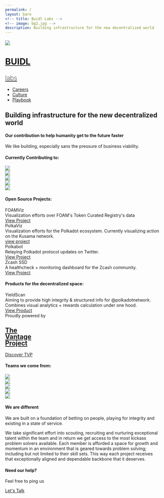 ```yaml
---
permalink: /
layout: bare
<!-- title: Buidl Labs -->
<!-- image: bg2.jpg -->
description: Building infrastructure for the new decentralized world
---
```

<div class=" b-ws-top-p">
	<div class="grid-container">
		<div class="grid-x">
			<div class="large-3 large-offset-3 medium-4 medium-offset-2 small-8 small-offset-2 cell s-ws-top">
				<div class="grid-x grid-padding-x">
					<div class="small-3 cell np">
						<a href="{{site.url}}">
							<img src="{{site.url}}/assets/img/logo.png" style="margin-top:0.25em">
						</a>
					</div>
					<div class="small-9 shrink cell xs-ws-top">
						<a href="{{site.url}}" class="">
							<h1 class="sans2 bkc nm" style="line-height:1;">BUIDL</h1>
							<h2 class="sans bkc" style="line-height:1; font-weight: 200;">labs</h2>
						</a>
					</div>
					<!-- <h1 class="sans2 bkc f-3x s-ws-bottom" style="line-height:1;">BUIDL Labs <span class="blinking-cursor">|</span></h1> -->
				</div>
			</div>
			<div class="small-12 medium-6 cell s-ws-top xs-ws-top-p">
				<ul class="menu align-right hover">
	      	<li><a href="{{site.url}}/careers" class="dbc">Careers</a></li>
	      	<li><a href="{{site.url}}/culture" class="dbc">Culture</a></li>
	      	<li><a href="https://www.thevantageproject.com/playbook/" class="dbc">Playbook</a></li>
	      </ul>
	    </div>
	  </div>
	</div>
	<div class="grid-container">
		<div class="grid-x">
			<div class="small-12 medium-10 large-8 large-offset-3 medium-offset-2 cell b-ws-top">
				<h2 class="">Building infrastructure for the new decentralized world</h2>
				<!-- <div class="f-1-25x">With</div> -->
				<h4 class="bc ">Our contribution to help humanity get to the future faster</h4>
			</div>
		</div>
		<div class="grid-x">
			<div class="small-12 medium-10 medium-offset-2 large-8 large-offset-3 cell m-ws-top m-ws-bottom">
				<p class="bkc nm f-1-25x">We like building, especially sans the pressure of business viability.</p>
			</div>
		</div>
	</div>
</div>
<div class="wbg">
	<div class="grid-container">
		<div class="grid-x align-center">
			<div class="small-12 large-6 medium-8 medium-centered cell m-ws-top">
				<h4 class="dbc bold">Currently Contributing to:</h4>
			</div>
		</div>
		<div class="grid-x align-center">
			<div class="small-12 large-centered large-8 medium-10 cell cell m-ws-bottom">
				<div class="grid-x small-up-5 medium-up-5 large-up-5">
					<div class="cell cell-block text-center">
						<img src="{{site.url}}/assets/img/logo/eth.png" class=" img-p s-ws-top">
					</div>
					<div class="cell cell-block">
						<img src="{{site.url}}/assets/img/logo/polka.svg" class="b-ws-top ">
					</div>
					<div class="cell cell-block text-center">
						<img src="{{site.url}}/assets/img/logo/foam.png" class="img-h m-ws-top ">
					</div>
					<div class="cell cell-block">
						<img src="{{site.url}}/assets/img/logo/zcash.png" class="m-ws-top ">
					</div>
					<div class="cell cell-block text-center">
						<img src="{{site.url}}/assets/img/logo/tezos.jpg" class="img-h m-ws-top ">
					</div>
				</div>
			</div>
		</div>
	</div>
</div>
<!-- <div class="wbg">
	<div class="grid-container">
		<div class="grid-x">
			<div class="large-1 large-offset-2 cell s-ws-top hide-for-small-only hide-for-medium-only">
				<img src="{{site.url}}/assets/img/lab.gif" style="padding: 0 0.5em;">
			</div>
			<div class="small-12 medium-10 medium-offset-1 large-offset-0 large-6 end cell b-ws-top b-ws-bottom">
				<p class="bc nm">We also keep hacking together cool shit, for the kicks</p>
				<p class="nm dbc bold f-1-25x">The latest from our lab:</p>
			</div>
		</div>
	</div>
</div> -->
<div class="b1bg">
	<div class="grid-container">
		<div class="grid-x align-center">
			<div class="small-12 large-6 medium-8 medium-centered cell m-ws-top">
				<h4 class="dbc bold">Open Source Projects:</h4>
			</div>
		</div>
		<div class="grid-x align-center">
			<div class="small-12 large-8 medium-10 medium-centered cell s-ws-top">
				<div class="grid-x grid-padding-x">
					<div class="medium-3 small-12 cell m-ws-bottom">
						<!-- <img src="{{site.url}}/assets/img/leaf.png" class="xs-ws-bottom"> -->
						<div class="bkc bold">FOAMViz</div>
						<div class="s">Visualization efforts over FOAM's Token Curated Registry's data</div>
						<a class="ibtn s2" href="https://foamviz.surge.sh/" target="_blank">View Project</a>
					</div>
					<div class="medium-3 small-12 cell m-ws-bottom">
						<!-- <img src="{{site.url}}/assets/img/link.png" class="xs-ws-bottom"> -->
						<div class="bkc bold">PolkaViz</div>
						<div class="s">Visualization efforts for the Polkadot ecosystem. Currently visualizing action on the Kusama network.</div>
						<a href="https://polkavizproject.surge.sh/" target="_blank" class="ibtn s2">view project</a>
					</div>
					<div class="medium-3 small-12 cell m-ws-bottom">
						<!-- <img src="{{site.url}}/assets/img/reload.png" class="xs-ws-bottom"> -->
						<div class="bkc bold">Polkabot</div>
						<div class="s">Relaying Polkadot protocol updates on Twitter.</div>
						<a class="ibtn s2" href="https://twitter.com/Polkabot5" target="_blank">View Project</a>
					</div>
					<div class="medium-3 small-12 cell m-ws-bottom">
						<!-- <img src="{{site.url}}/assets/img/learning.png" class="xs-ws-bottom"> -->
						<div class="bkc bold">Zcash SSD</div>
						<div class="s">A healthcheck + monitoring dashboard for the Zcash community.</div>
						<a class="ibtn s2" href="https://www.zcashservicestatus.info/" target="_blank">View Project</a>
					</div>
				</div>
			</div>
		</div>
	</div>
</div>
<div class="wbg">
	<div class="grid-container">
		<div class="grid-x align-center">
			<div class="small-12 large-6 medium-8 medium-centered cell m-ws-top">
				<h4 class="dbc bold">Products for the decentralized space:</h4>
			</div>
		</div>
		<div class="grid-x align-center">
			<div class="small-12 large-8 medium-8 medium-centered cell s-ws-top">
				<div class="grid-x grid-padding-x">
					<div class="medium-6 small-12 cell m-ws-bottom">
						<!-- <img src="{{site.url}}/assets/img/reload.png" class="xs-ws-bottom"> -->
						<div class="bkc bold">YieldScan</div>
						<div class="s">Aiming to provide high integrity & structured info for @polkadotnetwork. Combines visual analytics + rewards calculation under one hood.</div>
						<a class="ibtn s2" href="https://polkanalytics.com/#/dashboard" target="_blank">View Product</a>
					</div>
				</div>
			</div>
		</div>
	</div>
</div>
<!-- <div class="wbg">
	<div class="grid-x">
		<div class="small-12 medium-10 medium-centered large-6 cell m-ws-top s-ws-bottom">
			<h5 class="bkc dbc bold">Technologies we work on</h5>
		</div>
	</div>
	<div class="grid-x">
		<div class="small-12 large-10 large-centered cell">
			<div class="callout3">
				<div class="grid-x">
					<div class="small-12 medium-4 cell xs-ws-top">
						<h6>Blockchain Platforms</h6>
						<div class="grid-x">
							<div class="small-3 cell">
								<img src="{{site.url}}/assets/img/logo/hyperledger.png" class="s-ws-top">
							</div>
							<div class="small-9 cell np">
								<div class="bkc">Hyperledger Fabric and Sawtooth</div>
								<p class="s">Cross-industry, flexible and permissioned blockchain technologies for enterprises</p> 
							</div>
						</div>
						<div class="grid-x">
							<div class="small-3 cell">
								<img src="{{site.url}}/assets/img/logo/nem.png" class="xs-ws-top">
							</div>
							<div class="small-9 cell np">
								<div class="bkc">NEM</div>
								<p class="s">Permissioned blockchain technologies designed for high scale, speed and security</p> 
							</div>
						</div>
						<div class="grid-x">
							<div class="small-3 cell">
								<img src="{{site.url}}/assets/img/logo/r3.png">
							</div>
							<div class="small-9 cell np">
								<div class="bkc">R3 Corda</div>
								<p class="s">Permissioned blockchain technologies for the financial industry</p> 
							</div>
						</div>
						<div class="grid-x">
							<div class="small-3 cell">
								<img src="{{site.url}}/assets/img/logo/stellar.png" class="xs-ws-top">
							</div>
							<div class="small-9 cell np">
								<div class="bkc">Stellar</div>
								<p class="s">Permissioned blockchain technologies with specific focus on cross border transactions</p> 
							</div>
						</div>
					</div>
					<div class="small-12 medium-4 cell xs-ws-top">
						<h6>Blockchain Protocols</h6>
						<div class="grid-x">
							<div class="small-3 cell">
								<img src="{{site.url}}/assets/img/logo/dharma.png" >
							</div>
							<div class="small-9 cell np">
								<div class="bkc">Dharma</div>
								<p class="s">For facilitating credit on the blockchain</p> 
							</div>
						</div>
						<div class="grid-x">
							<div class="small-3 cell">
								<img src="{{site.url}}/assets/img/logo/kyber.png" class="xs-ws-top">
							</div>
							<div class="small-9 cell np">
								<div class="bkc">Kyber.network</div>
								<p class="s">For decentralized token swaps enabling liquidity on the blockchain. Usecases range from inter-token payments to portfolio rebalancing</p> 
							</div>
						</div>
						<div class="grid-x">
							<div class="small-3 cell">
								<img src="{{site.url}}/assets/img/logo/maker.png">
							</div>
							<div class="small-9 cell np">
								<div class="bkc">MakerDAO Ecosystem</div>
								<p class="s">An attempt to build decentralized stable coins eg: DAI</p> 
							</div>
						</div>
						<div class="grid-x">
							<div class="small-3 cell">
								<img src="{{site.url}}/assets/img/logo/uniswap.png">
							</div>
							<div class="small-9 cell np">
								<div class="bkc">UniSwap</div>
								<p class="s">For automated ERC-20 token exchanges on Ethereum</p> 
							</div>
						</div>
					</div>
					<div class="small-12 medium-4 cell xs-ws-top">
						<h6>Blockchain Frameworks</h6>
						<div class="grid-x">
							<div class="small-3 cell">
								<img src="{{site.url}}/assets/img/logo/solidity.png" class="s-ws-top">
							</div>
							<div class="small-9 cell np">
								<div class="bkc">Solidity</div>
								<p class="s">Battle tested object-oriented programming language for writing smart contracts</p> 
							</div>
						</div>
						<div class="grid-x">
							<div class="small-3 cell">
								<img src="{{site.url}}/assets/img/logo/substrate.png">
							</div>
							<div class="small-9 cell np">
								<div class="bkc">Substrate</div>
								<p class="s">Next-generation framework for blockchain innovation. Library for building new blockchains</p> 
							</div>
						</div>
					</div>
				</div>
			</div>
		</div>
	</div>
</div> -->
<div class="lgbg">
	<div class="grid-container">
		<div class="grid-x align-center">
			<div class="small-12 medium-10 medium-centered large-6 cell m-ws-top m-ws-bottom">
				<div class="grid-x">
					<div class="small-5 cell">
						Proudly powered by
						<a href="{{site.url}}">
							<h2 class="sans2 bkc f-2x" style="line-height:1;">The <br> Vantage <br>Project</h2>
						</a>
					</div>
					<div class="small-7 cell b-ws-top">
						<a class="button" href="https://www.thevantageproject.com/" target="_blank">Discover TVP</a>
					</div>
				</div>
			</div>
		</div>
	</div>
</div>
<div class="wbg">
	<div class="grid-container">
		<div class="grid-x align-center">
			<div class="small-12 large-6 medium-10 medium-centered cell m-ws-top">
				<h4 class="dbc bold">Teams we come from:</h4>
			</div>
		</div>
		<div class="grid-x align-center">
			<div class="small-12 large-centered large-8 cell cell m-ws-bottom">
				<div class="grid-x grid-padding-x small-up-3 medium-up-5 large-up-5">
					<div class="cell cell-block">
						<img src="{{site.url}}/assets/img/logo/google.png" class="">
					</div>
					<div class="cell cell-block">
						<img src="{{site.url}}/assets/img/logo/harvard.png" class="">
					</div>
					<div class="cell cell-block">
						<img src="{{site.url}}/assets/img/logo/p2p.png" class="">
					</div>
					<div class="cell cell-block">
						<img src="{{site.url}}/assets/img/logo/chili.png" class="">
					</div>
					<div class="cell cell-block">
						<img src="{{site.url}}/assets/img/logo/paytm.png" class="">
					</div>
				</div>
			</div>
		</div>
	</div>
</div>
<div class="b4bg" style="background-position: 90% 10%;">
	<div class="grid-container">
		<div class="grid-x align-center">
			<div class="small-12 medium-10 medium-centered large-6 cell b-ws-top b-ws-bottom">
				<h4 class="">We are different</h4>
				<p class="bkc">We are built on a foundation of betting on people, playing for integrity and existing in a state of service.</p>
				<p>We take significant effort into scouting, recruiting and nurturing exceptional talent within the team and in return we get access to the most kickass problem solvers available. Each member is afforded a space for growth and momentum in an environment that is geared towards problem solving; including but not limited to their skill sets. This way each project receives that exceptionally aligned and dependable backbone that it deserves.</p>
			</div>
		</div>
	</div>
</div>
<div class="lgbg">
	<div class="grid-container">
		<div class="grid-x align-center">
			<div class="small-12 medium-10 medium-centered large-6 cell b-ws-top b-ws-bottom">
				<div class="grid-x">
					<div class="small-5 cell">
						<h4 class="nm">Need our help?</h4>
						<p class="">Feel free to ping us</p>
					</div>
					<div class="small-7 cell ">
						<a class="button small" href="https://calendly.com/prastut/30min" target="_blank">Let's Talk</a>
					</div>
				</div>
			</div>
			<!-- <div class="m-ws-bottom"></div>
			<img src="{{site.url}}/assets/img/crawler.jpg" class="b-ws-top"> -->
		</div>
	</div>
</div>

